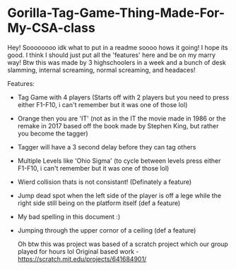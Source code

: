 # Gorilla-Tag-Game-Thing-Made-For-My-CSA-class

Hey! Soooooooo idk what to put in a readme soooo hows it going! I hope its good. I think I should just put all the 'features' here and be on my marry way! Btw this was made by 3 highschoolers in a week and a bunch of desk slamming, internal screaming, normal screaming, and headaces!

Features:
- Tag Game with 4 players (Starts off with 2 players but you need to press either F1-F10, i can't remember but it was one of those lol)
- Orange then you are 'IT' (not as in the IT the movie made in 1986 or the remake in 2017 based off the book made by Stephen King, but rather you become the tagger)
- Tagger will have a 3 second delay before they can tag others
- Multiple Levels like 'Ohio Sigma' (to cycle between levels press either F1-F10, i can't remember but it was one of those lol)
- Wierd collision thats is not consistant! (Definately a feature)
- Jump dead spot when the left side of the player is off a lege while the right side still being on the platform itself (def a feature)
- My bad spelling in this document :)
- Jumping through the upper cornor of a ceiling (def a feature)


  Oh btw this was project was based of a scratch project which our group played for hours lol
  Original based work - https://scratch.mit.edu/projects/641684901/

